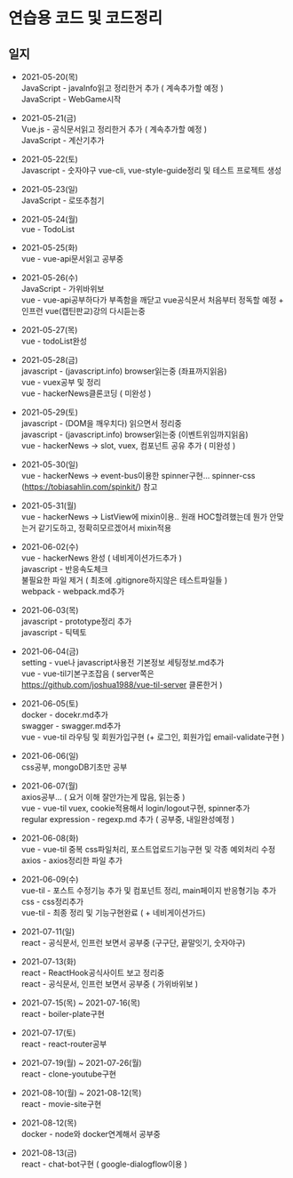 # 연습용 코드 및 코드정리

## 일지
+ 2021-05-20(목)		
JavaScript - javaInfo읽고 정리한거 추가 ( 계속추가할 예정 )		
JavaScript - WebGame시작

+ 2021-05-21(금)		
Vue.js - 공식문서읽고 정리한거 추가 ( 계속추가할 예정 )		
JavaScript - 계산기추가

+ 2021-05-22(토)		
Javascript - 숫자야구
vue-cli, vue-style-guide정리 및 테스트 프로젝트 생성

+ 2021-05-23(일)		
JavaScript - 로또추첨기

+ 2021-05-24(월)    	
vue - TodoList

+ 2021-05-25(화)    	
vue - vue-api문서읽고 공부중

+ 2021-05-26(수)    	
JavaScript - 가위바위보		
vue - vue-api공부하다가 부족함을 깨닫고 vue공식문서 처음부터 정독할 예정 + 인프런 vue(캡틴판교)강의 다시듣는중

+ 2021-05-27(목)    	
vue - todoList완성		

+ 2021-05-28(금)		
javascript - (javascript.info) browser읽는중 (좌표까지읽음)		
vue - vuex공부 및 정리					
vue - hackerNews클론코딩 ( 미완성 )		

+ 2021-05-29(토)    
javascript - (DOM을 깨우치다) 읽으면서 정리중		
javascript - (javascript.info) browser읽는중 (이벤트위임까지읽음)		
vue - hackerNews -> slot, vuex, 컴포넌트 공유 추가 ( 미완성 )		

+ 2021-05-30(일)    
vue - hackerNews -> event-bus이용한 spinner구현... spinner-css (https://tobiasahlin.com/spinkit/) 참고

+ 2021-05-31(월)    
vue - hackerNews -> ListView에 mixin이용.. 원래 HOC할려했는데 뭔가 안맞는거 같기도하고, 정확히모르겠어서 mixin적용

+ 2021-06-02(수)    
vue - hackerNews 완성 ( 네비게이션가드추가 )		
javascript - 반응속도체크		
불필요한 파일 제거 ( 최초에 .gitignore하지않은 테스트파일들 )		
webpack - webpack.md추가		

+ 2021-06-03(목)    
javascript - prototype정리 추가		
javascript - 틱텍토		

+ 2021-06-04(금)    
setting - vue나 javascript사용전 기본정보 세팅정보.md추가		
vue - vue-til기본구조잡음 ( server쪽은 https://github.com/joshua1988/vue-til-server 클론한거 )		

+ 2021-06-05(토)    
docker - docekr.md추가		
swagger - swagger.md추가		
vue - vue-til 라우팅 및 회원가입구현 (+ 로그인, 회원가입 email-validate구현 )		

+ 2021-06-06(일)    
css공부, mongoDB기초만 공부

+ 2021-06-07(월)    
axios공부... ( 요거 이해 잘안가는게 많음, 읽는중 )		
vue - vue-til vuex, cookie적용해서 login/logout구현, spinner추가		
regular expression - regexp.md 추가 ( 공부중, 내일완성예정 )		

+ 2021-06-08(화)    		
vue - vue-til 중복 css파일처리, 포스트업로드기능구현 및 각종 예외처리 수정		
axios - axios정리한 파일 추가		

+ 2021-06-09(수)    		
vue-til - 포스트 수정기능 추가 및 컴포넌트 정리, main페이지 반응형기능 추가		
css - css정리추가		
vue-til - 최종 정리 및 기능구현완료 ( + 네비게이션가드)		

+ 2021-07-11(일)    	
react - 공식문서, 인프런 보면서 공부중 (구구단, 끝말잇기, 숫자야구)		

+ 2021-07-13(화)		
react - ReactHook공식사이트 보고 정리중		
react - 공식문서, 인프런 보면서 공부중 ( 가위바위보 )		

+ 2021-07-15(목) ~ 2021-07-16(목)		
react - boiler-plate구현		

+ 2021-07-17(토)		
react - react-router공부			

+ 2021-07-19(월) ~ 2021-07-26(월)		
react - clone-youtube구현 		

+ 2021-08-10(월) ~ 2021-08-12(목)		
react - movie-site구현

+ 2021-08-12(목)		
docker - node와 docker연계해서 공부중

+ 2021-08-13(금)		
react - chat-bot구현 ( google-dialogflow이용 )